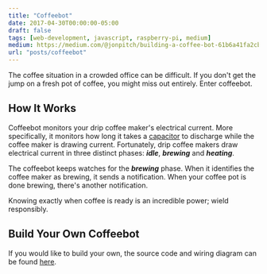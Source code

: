 ```yaml
---
title: "Coffeebot"
date: 2017-04-30T00:00:00-05:00
draft: false
tags: [web-development, javascript, raspberry-pi, medium]
medium: https://medium.com/@jonpitch/building-a-coffee-bot-61b6a41fa2cb
url: "posts/coffeebot"
---
```


The coffee situation in a crowded office can be difficult. If you don't get the jump on a fresh pot of coffee, you might miss out entirely. Enter coffeebot.
<!--more-->

## How It Works
Coffeebot monitors your drip coffee maker's electrical current. More specifically, it monitors how long it takes a [capacitor](https://en.wikipedia.org/wiki/Capacitor) to discharge while the coffee maker is drawing current. Fortunately, drip coffee makers draw electrical current in three distinct phases: ***idle***, ***brewing*** and ***heating***.

The coffeebot keeps watches for the ***brewing*** phase. When it identifies the coffee maker as brewing, it sends a notification. When your coffee pot is done brewing, there's another notification.

Knowing exactly when coffee is ready is an incredible power; wield responsibly.

## Build Your Own Coffeebot
If you would like to build your own, the source code and wiring diagram can be found [here](https://github.com/jonpitch/coffeebot).